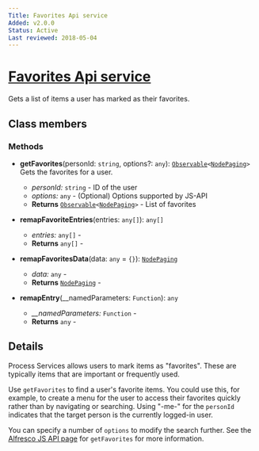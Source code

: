 ```yaml
---
Title: Favorites Api service
Added: v2.0.0
Status: Active
Last reviewed: 2018-05-04
---
```


# [Favorites Api service](../../lib/core/services/favorites-api.service.ts "Defined in favorites-api.service.ts")

Gets a list of items a user has marked as their favorites.

## Class members

### Methods

-   **getFavorites**(personId: `string`, options?: `any`): [`Observable`](http://reactivex.io/documentation/observable.html)`<`[`NodePaging`](../../lib/content-services/document-list/models/document-library.model.ts)`>`<br/>
    Gets the favorites for a user.
    -   _personId:_ `string`  - ID of the user
    -   _options:_ `any`  - (Optional) Options supported by JS-API
    -   **Returns** [`Observable`](http://reactivex.io/documentation/observable.html)`<`[`NodePaging`](../../lib/content-services/document-list/models/document-library.model.ts)`>` - List of favorites
-   **remapFavoriteEntries**(entries: `any[]`): `any[]`<br/>

    -   _entries:_ `any[]`  - 
    -   **Returns** `any[]` - 

-   **remapFavoritesData**(data: `any` = `{}`): [`NodePaging`](../../lib/content-services/document-list/models/document-library.model.ts)<br/>

    -   _data:_ `any`  - 
    -   **Returns** [`NodePaging`](../../lib/content-services/document-list/models/document-library.model.ts) - 

-   **remapEntry**(\_\_namedParameters: `Function`): `any`<br/>

    -   _\_\_namedParameters:_ `Function`  - 
    -   **Returns** `any` -

## Details

Process Services allows users to mark items as "favorites". These are typically
items that are important or frequently used.

Use `getFavorites` to find a user's favorite items. You could use this, for example,
to create a menu for the user to access their favorites quickly rather than by
navigating or searching. Using "-me-" for the `personId` indicates that the target 
person is the currently logged-in user.

You can specify a number of `options` to modify the search further. See the
[Alfresco JS API page](https://github.com/Alfresco/alfresco-js-api/blob/master/src/alfresco-core-rest-api/docs/FavoritesApi.md#getfavorites)
for `getFavorites` for more information.
